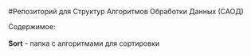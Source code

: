 #Репозиторий для Структур Алгоритмов Обработки Данных (САОД)

Содержимое:
<br></br>
<b>Sort</b> - папка с алгоритмами для сортировки
